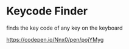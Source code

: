 # Keycode Finder
finds the key code of any key on the keyboard

https://codepen.io/Nnx0/pen/pojYMyg

